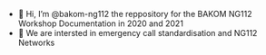 - 👋 Hi, I’m @bakom-ng112 the reppository for the BAKOM NG112 Workshop Documentation in 2020 and 2021
- 👀 We are intersted in emergency call standardisation and NG112 Networks

<!---
bakom-ng112/bakom-ng112 is a ✨ special ✨ repository because its `README.md` (this file) appears on your GitHub profile.
You can click the Preview link to take a look at your changes.
--->
